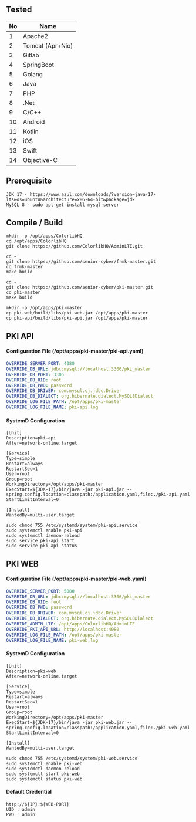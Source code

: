 ## Tested

| No | Name             |
|----|------------------|
| 1  | Apache2          |
| 2  | Tomcat (Apr+Nio) |
| 3  | Gitlab           |
| 4  | SpringBoot       |
| 5  | Golang           |
| 6  | Java             |
| 7  | PHP              |
| 8  | .Net             |
| 9  | C/C++            |
| 10 | Android          |
| 11 | Kotlin           |
| 12 | iOS              |
| 13 | Swift            |
| 14 | Objective-C      |

## Prerequisite

```text
JDK 17 - https://www.azul.com/downloads/?version=java-17-lts&os=ubuntu&architecture=x86-64-bit&package=jdk
MySQL 8 - sudo apt-get install mysql-server
```

## Compile / Build

```shell
mkdir -p /opt/apps/ColorlibHQ
cd /opt/apps/ColorlibHQ
git clone https://github.com/ColorlibHQ/AdminLTE.git

cd ~
git clone https://github.com/senior-cyber/frmk-master.git
cd frmk-master
make build

cd ~
git clone https://github.com/senior-cyber/pki-master.git
cd pki-master
make build

mkdir -p /opt/apps/pki-master
cp pki-web/build/libs/pki-web.jar /opt/apps/pki-master
cp pki-api/build/libs/pki-api.jar /opt/apps/pki-master
```

## PKI API

#### Configuration File (/opt/apps/pki-master/pki-api.yaml)

```yaml
OVERRIDE_SERVER_PORT: 4080
OVERRIDE_DB_URL: jdbc:mysql://localhost:3306/pki_master
OVERRIDE_DB_PORT: 3306
OVERRIDE_DB_UID: root
OVERRIDE_DB_PWD: password
OVERRIDE_DB_DRIVER: com.mysql.cj.jdbc.Driver
OVERRIDE_DB_DIALECT: org.hibernate.dialect.MySQL8Dialect 
OVERRIDE_LOG_FILE_PATH: /opt/apps/pki-master
OVERRIDE_LOG_FILE_NAME: pki-api.log
```

#### SystemD Configuration

```text
[Unit]
Description=pki-api
After=network-online.target

[Service]
Type=simple
Restart=always
RestartSec=1
User=root
Group=root
WorkingDirectory=/opt/apps/pki-master
ExecStart=${JDK-17}/bin/java -jar pki-api.jar --spring.config.location=classpath:/application.yaml,file:./pki-api.yaml
StartLimitInterval=0

[Install]
WantedBy=multi-user.target
```

```shell
sudo chmod 755 /etc/systemd/system/pki-api.service
sudo systemctl enable pki-api
sudo systemctl daemon-reload
sudo service pki-api start
sudo service pki-api status
```

## PKI WEB

#### Configuration File (/opt/apps/pki-master/pki-web.yaml)

```yaml
OVERRIDE_SERVER_PORT: 5080
OVERRIDE_DB_URL: jdbc:mysql://localhost:3306/pki_master
OVERRIDE_DB_UID: root
OVERRIDE_DB_PWD: password
OVERRIDE_DB_DRIVER: com.mysql.cj.jdbc.Driver
OVERRIDE_DB_DIALECT: org.hibernate.dialect.MySQL8Dialect
OVERRIDE_ADMIN_LTE: /opt/apps/ColorlibHQ/AdminLTE
OVERRIDE_PKI_API_URL: http://localhost:4080
OVERRIDE_LOG_FILE_PATH: /opt/apps/pki-master
OVERRIDE_LOG_FILE_NAME: pki-web.log
```

#### SystemD Configuration

```text
[Unit]
Description=pki-web
After=network-online.target

[Service]
Type=simple
Restart=always
RestartSec=1
User=root
Group=root
WorkingDirectory=/opt/apps/pki-master
ExecStart=${JDK-17}/bin/java -jar pki-web.jar --spring.config.location=classpath:/application.yaml,file:./pki-web.yaml
StartLimitInterval=0

[Install]
WantedBy=multi-user.target
```

```shell
sudo chmod 755 /etc/systemd/system/pki-web.service
sudo systemctl enable pki-web
sudo systemctl daemon-reload
sudo systemctl start pki-web 
sudo systemctl status pki-web
```

#### Default Credential

```text
http://${IP}:${WEB-PORT}
UID : admin
PWD : admin
```